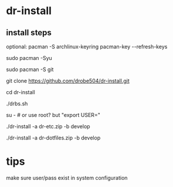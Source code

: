 # dr-install

## install steps

optional:
pacman -S archlinux-keyring
pacman-key --refresh-keys

sudo pacman -Syu

sudo pacman -S git

git clone https://github.com/drobe504/dr-install.git

cd dr-install

./drbs.sh <user-name> <password>

su - <user-name> # or use root? but "export USER=<user-name>"

./dr-install -a dr-etc.zip -b develop

./dr-install -a dr-dotfiles.zip -b develop

# tips

make sure user/pass exist in system configuration
